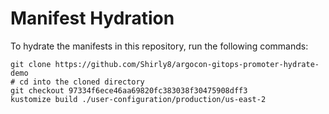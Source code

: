 # Manifest Hydration

To hydrate the manifests in this repository, run the following commands:

```shell
git clone https://github.com/Shirly8/argocon-gitops-promoter-hydrate-demo
# cd into the cloned directory
git checkout 97334f6ece46aa69820fc383038f30475908dff3
kustomize build ./user-configuration/production/us-east-2
```
